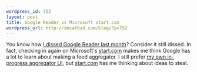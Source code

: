 ```yaml
--- 
wordpress_id: 752
layout: post
title: Google Reader vs Microsoft start.com
wordpress_url: http://decafbad.com/blog/?p=752
---
```

You know how [I dissed Google Reader last month][gr]?  Consider it still dissed.  In fact, checking in again on Microsoft's [start.com][start] makes me think Google has a lot to learn about making a feed aggregator.  I still prefer [my own in-progress aggregator UI][ui], but [start.com][start] has me thinking about ideas to steal.

[ui]: http://decafbad.com/blog/2005/10/05/feedspool-is-progressing-nicely
[start]: http://www.start.com
[gr]: http://decafbad.com/blog/2005/10/07/google-reader-big-blue-chunky-water-wings

<!-- tags: rss syndication atom feeds aggregators -->
